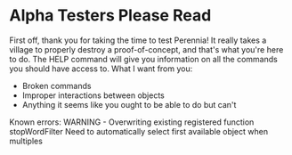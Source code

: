 # Alpha Testers Please Read

First off, thank you for taking the time to test Perennia! It really takes a village to properly destroy a proof-of-concept, and that's what you're here to do. The HELP command will give you information on all the commands you should have access to. What I want from you:

- Broken commands
- Improper interactions between objects
- Anything it seems like you ought to be able to do but can't

Known errors:
WARNING -  Overwriting existing registered function stopWordFilter
Need to automatically select first available object when multiples
